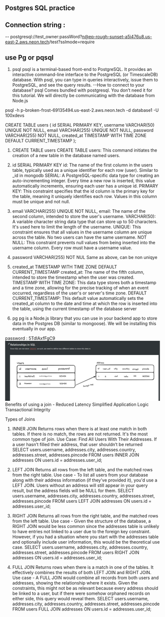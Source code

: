 ## Postgres SQL practice

## Connection string :
-- postgresql://test_owner:passWord?n@ep-rough-sunset-a5i476u8.us-east-2.aws.neon.tech/test?sslmode=require

## use Pg or pqsql
1. psql
psql is a terminal-based front-end to PostgreSQL. It provides an interactive command-line interface to the PostgreSQL (or TimescaleDB) database. With psql, you can type in queries interactively, issue them to PostgreSQL, and see the query results.
--How to connect to your database?
psql Comes bundled with postgresql. You don’t need it for this tutorial. We will directly be communicating with the database from Node.js

psql -h p-broken-frost-69135494.us-east-2.aws.neon.tech -d database1 -U 100xdevs

CREATE TABLE users (
    id SERIAL PRIMARY KEY,
    username VARCHAR(50) UNIQUE NOT NULL,
    email VARCHAR(255) UNIQUE NOT NULL,
    password VARCHAR(255) NOT NULL,
    created_at TIMESTAMP WITH TIME ZONE DEFAULT CURRENT_TIMESTAMP
);


 1. CREATE TABLE users
        CREATE TABLE users: This command initiates the creation of a new table in the database named users.
 2. id SERIAL PRIMARY KEY
        id: The name of the first column in the users table, typically used as a unique identifier for each row (user). Similar to _id in mongodb
        SERIAL: A PostgreSQL-specific data type for creating an auto-incrementing integer. Every time a new row is inserted, this value automatically increments, ensuring each user has a unique id.
        PRIMARY KEY: This constraint specifies that the id column is the primary key for the table, meaning it uniquely identifies each row. Values in this column must be unique and not null.
 3.  email VARCHAR(255) UNIQUE NOT NULL,
        email: The name of the second column, intended to store the user's username.
        VARCHAR(50): A variable character string data type that can store up to 50 characters. It's used here to limit the length of the username.
        UNIQUE: This constraint ensures that all values in the username column are unique across the table. No two users can have the same username.
        NOT NULL: This constraint prevents null values from being inserted into the username column. Every row must have a username value.
4. password VARCHAR(255) NOT NUL
        Same as above, can be non uniqye
 5. created_at TIMESTAMP WITH TIME ZONE DEFAULT CURRENT_TIMESTAMP
        created_at: The name of the fifth column, intended to store the timestamp when the user was created.
        TIMESTAMP WITH TIME ZONE: This data type stores both a timestamp and a time zone, allowing for the precise tracking of when an event occurred, regardless of the user's or server's time zone.
        DEFAULT CURRENT_TIMESTAMP: This default value automatically sets the created_at column to the date and time at which the row is inserted into the table, using the current timestamp of the database server

 
2. pg
pg is a Node.js library that you can use in your backend app to store data in the Postgres DB (similar to mongoose). We will be installing this eventually in our app.

       
password : 5TdlAxfFgC9
![alt text](image.png)
Benefits of using a join - 
Reduced Latency
Simplified Application Logic
Transactional Integrity
 
 Types of Joins
1. INNER JOIN
Returns rows when there is at least one match in both tables. If there is no match, the rows are not returned. It's the most common type of join.
Use Case: Find All Users With Their Addresses. If a user hasn’t filled their address, that user shouldn’t be returned
SELECT users.username, addresses.city, addresses.country, addresses.street, addresses.pincode
FROM users
INNER JOIN addresses ON users.id = addresses.user_id;

2. LEFT JOIN
Returns all rows from the left table, and the matched rows from the right table.
Use case - To list all users from your database along with their address information (if they've provided it), you'd use a LEFT JOIN. Users without an address will still appear in your query result, but the address fields will be NULL for them.
SELECT users.username, addresses.city, addresses.country, addresses.street, addresses.pincode
FROM users
LEFT JOIN addresses ON users.id = addresses.user_id;

3. RIGHT JOIN
Returns all rows from the right table, and the matched rows from the left table.
Use case - Given the structure of the database, a RIGHT JOIN would be less common since the addresses table is unlikely to have entries not linked to a user due to the foreign key constraint. However, if you had a situation where you start with the addresses table and optionally include user information, this would be the theoretical use case.
SELECT users.username, addresses.city, addresses.country, addresses.street, addresses.pincode
FROM users
RIGHT JOIN addresses ON users.id = addresses.user_id;

4. FULL JOIN
Returns rows when there is a match in one of the tables. It effectively combines the results of both LEFT JOIN and RIGHT JOIN.
Use case - A FULL JOIN would combine all records from both users and addresses, showing the relationship where it exists. Given the constraints, this might not be as relevant because every address should be linked to a user, but if there were somehow orphaned records on either side, this query would reveal them.
SELECT users.username, addresses.city, addresses.country, addresses.street, addresses.pincode
FROM users
FULL JOIN addresses ON users.id = addresses.user_id;